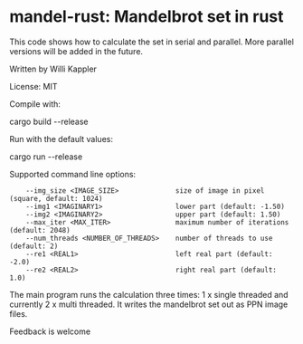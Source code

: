 # mandel-rust: Mandelbrot set in rust

This code shows how to calculate the set in serial and parallel.
More parallel versions will be added in the future.

Written by Willi Kappler

License: MIT

Compile with:

  cargo build --release

Run with the default values:

  cargo run --release
  
Supported command line options:

        --img_size <IMAGE_SIZE>              size of image in pixel (square, default: 1024)
        --img1 <IMAGINARY1>                  lower part (default: -1.50)
        --img2 <IMAGINARY2>                  upper part (default: 1.50)
        --max_iter <MAX_ITER>                maximum number of iterations (default: 2048)
        --num_threads <NUMBER_OF_THREADS>    number of threads to use (default: 2)
        --re1 <REAL1>                        left real part (default: -2.0)
        --re2 <REAL2>                        right real part (default: 1.0)

The main program runs the calculation three times: 1 x single threaded and currently 2 x multi threaded.
It writes the mandelbrot set out as PPN image files.

Feedback is welcome
